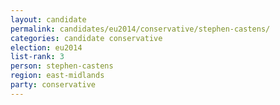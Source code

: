 ```yaml
---
layout: candidate
permalink: candidates/eu2014/conservative/stephen-castens/
categories: candidate conservative
election: eu2014
list-rank: 3
person: stephen-castens
region: east-midlands
party: conservative
---
```

